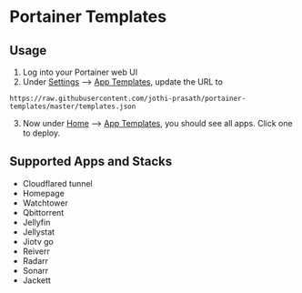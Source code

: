 # Portainer Templates


## Usage
1. Log into your Portainer web UI
2. Under <ins>Settings</ins> --> <ins>App Templates</ins>, update the URL to
```
https://raw.githubusercontent.com/jothi-prasath/portainer-templates/master/templates.json
```
3. Now under <ins>Home</ins> --> <ins>App Templates</ins>, you should see all apps. Click one to deploy.

## Supported Apps and Stacks

- Cloudflared tunnel
- Homepage
- Watchtower
- Qbittorrent
- Jellyfin
- Jellystat
- Jiotv go
- Reiverr
- Radarr
- Sonarr
- Jackett